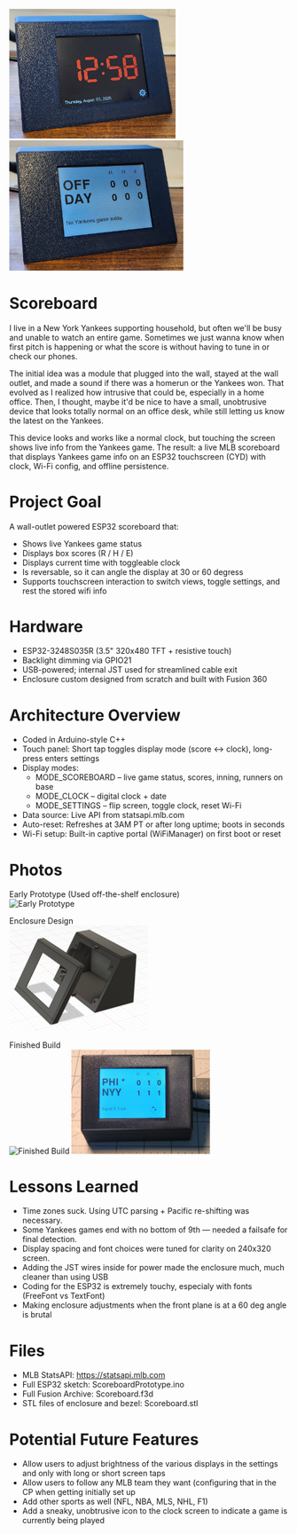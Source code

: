 <img src="https://github.com/ChandlerEx/Projects/blob/da597a4e2234c74e041e07c38a4a65b5bd89d893/Scoreboard/ScoreboardInUse.jpg" alt="ScoreboardInUse" width="300"/>  <img src="https://github.com/ChandlerEx/Projects/blob/a76d304cf0fb3020f3d13f72d8a12cddec5b9524/Scoreboard/ScoreboardInUse2.jpg" alt="ScoreboardInUse2" width="314"/><br>
# Scoreboard
I live in a New York Yankees supporting household, but often we'll be busy and unable to watch an entire game. Sometimes we just wanna know when first pitch is happening or what the score is without having to tune in or check our phones.<br>

The initial idea was a module that plugged into the wall, stayed at the wall outlet, and made a sound if there was a homerun or the Yankees won. That evolved as I realized how intrusive that could be, especially in a home office. Then, I thought, maybe it'd be nice to have a small, unobtrusive device that looks totally normal on an office desk, while still letting us know the latest on the Yankees.<br>

This device looks and works like a normal clock, but touching the screen shows live info from the Yankees game. The result: a live MLB scoreboard that displays Yankees game info on an ESP32 touchscreen (CYD) with clock, Wi-Fi config, and offline persistence.

# Project Goal
A wall-outlet powered ESP32 scoreboard that:
- Shows live Yankees game status
- Displays box scores (R / H / E)
- Displays current time with toggleable clock
- Is reversable, so it can angle the display at 30 or 60 degress
- Supports touchscreen interaction to switch views, toggle settings, and rest the stored wifi info

# Hardware
- ESP32-3248S035R (3.5" 320x480 TFT + resistive touch)
- Backlight dimming via GPIO21
- USB-powered; internal JST used for streamlined cable exit
- Enclosure custom designed from scratch and built with Fusion 360

# Architecture Overview
- Coded in Arduino-style C++
- Touch panel: Short tap toggles display mode (score ↔ clock), long-press enters settings
- Display modes:
    - MODE_SCOREBOARD – live game status, scores, inning, runners on base
    - MODE_CLOCK – digital clock + date
    - MODE_SETTINGS – flip screen, toggle clock, reset Wi-Fi
- Data source: Live API from statsapi.mlb.com
- Auto-reset: Refreshes at 3AM PT or after long uptime; boots in seconds
- Wi-Fi setup: Built-in captive portal (WiFiManager) on first boot or reset

# Photos
Early Prototype (Used off-the-shelf enclosure)<br>
<img src="https://github.com/user-attachments/assets/f6440fe7-e67e-47fb-aa2f-fecacd956c5a" alt="Early Prototype" width="250"/>

Enclosure Design<br>
<img src="https://github.com/ChandlerEx/Projects/blob/399ff246cf15ed012120ca76c62e85f4193714b3/Scoreboard/ScoreEnc.png" alt="Enclosure Design" width="250"/>

Finished Build<br>
<img src="https://github.com/user-attachments/assets/ccfb72b6-7670-484e-8638-d6ba8d4bcea1" alt="Finished Build" width="250"/>
<img src="https://github.com/ChandlerEx/Projects/blob/e6dc3a84d38a4de915836535537666dae7083257/Scoreboard/ScoreboardScore.jpg" alt="Showing Score" width="250"/>

# Lessons Learned
- Time zones suck. Using UTC parsing + Pacific re-shifting was necessary.
- Some Yankees games end with no bottom of 9th — needed a failsafe for final detection.
- Display spacing and font choices were tuned for clarity on 240x320 screen.
- Adding the JST wires inside for power made the enclosure much, much cleaner than using USB
- Coding for the ESP32 is extremely touchy, especialy with fonts (FreeFont vs TextFont)
- Making enclosure adjustments when the front plane is at a 60 deg angle is brutal

# Files
- MLB StatsAPI: https://statsapi.mlb.com
- Full ESP32 sketch: ScoreboardPrototype.ino
- Full Fusion Archive: Scoreboard.f3d
- STL files of enclosure and bezel: Scoreboard.stl

# Potential Future Features
- Allow users to adjust brightness of the various displays in the settings and only with long or short screen taps
- Allow users to follow any MLB team they want (configuring that in the CP when getting initially set up
- Add other sports as well (NFL, NBA, MLS, NHL, F1)
- Add a sneaky, unobtrusive icon to the clock screen to indicate a game is currently being played
